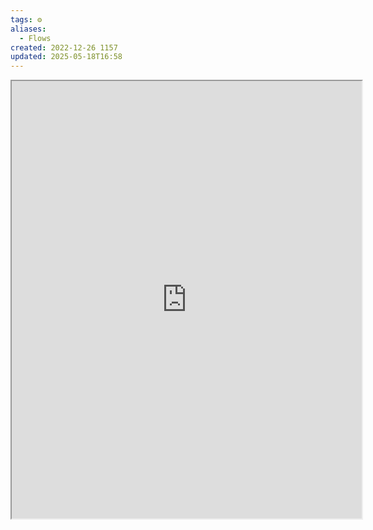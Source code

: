 ```yaml
---
tags: ⚙️
aliases:
  - Flows
created: 2022-12-26 1157
updated: 2025-05-18T16:58
---
```


<center><iframe width="560" height="700" src="https://viewer.diagrams.net/?tags=%7B%7D&highlight=0000ff&layers=1&nav=1&title=Obsidian%20Input%20Processing.drawio#R7Z1dc6M2FIZ%2FDTPtRTKYby7jJN5uu92km%2B1u2zthZFs1RlTIcdxfXwkEBgvHOP6AdDQ7szECBNZ59XB0dJA183bx8oGAZPYrDmGkGXr4opl3mmEYuuWzP7xknZcMBraVl0wJCkXZpuAJ%2FQtFoS5KlyiEae1AinFEUVIvHOM4hmNaKwOE4FX9sAmO6ldNwBRKBU9jEMml31FIZ3mpZ7ib8p8gms6KKw8c8Y0DMJ5PCV7G4nqaYbLT2L989wIUdYkvms5AiFeVIvNeM28JxjT%2FtHi5hRFv3KLZvn9cf48%2BzZ0PP%2F%2BW%2FgN%2BH%2F7y9fO3q7yy0SGnlN%2BQwJi%2Buer7wPe929vRr2SF58NhYH54%2BFucoj%2BDaCma82PMth%2BCFIUIxOKL03XR2FlzQV7jQDOHqxmi8CkBY753xfTFymZ0EYndExxToZcB355GIOXG1tnnlBI8Lw1m8pKieTe7b3GESXZhMzQ92w94pSiKKuXexJy4xcVGYIEiruNvkIQgBqK4cjgMwiBglhuK7w0JhS9bOtrTyoPS9KxPQbyAlKzZeaIWX7So6E2GJbZXG2kOCkHNKrIsjgOiN0zLmjcmZR%2BEVQ%2Bw8ECy8CPBY8gMYehPFCavmFhvZ%2BIdrV61%2FC4rbBnzZmTe6FwLUwJCBDfnxDiGTaoY3Xv6wGuU04UMPHBaGtg5l4ENuQ8%2FUUAoq%2Byeoc1wInYHw4CwT1P%2BCRO57GOcLNkJ%2Btd1AiVBsHtgLIf7xQDSJAf8BL1wAQ3rUpKs53h%2B6IBG651WV5bhBra3W1fn0orjXbt2TS6urBavQSze2cQi4%2BAOjlGKcAPrZ3gRLNP9dt9j5klg%2BaZ1ATP7oa7r7uXNPLAH10a%2F7Gxakp3lfh0yP0psYkJneIpjEN1vSvkjOeF7hevG23LL2JvzPmGcCD38DSldC%2FuBJcV1tdSe8xEIYDQsHbF9vC8tX5eScbyUYBzecGeUFQcRHs%2FzohGKittmW6Ier5QSb8E3CIlZAS%2FJGL7WTx3hSQMyhfQ1QxvN0iQwAhQ912%2Fv9DhxJJkNMZ6n6hlyMriYzpZH6XWMFsftC0lYs5L1H%2Fz8a7vY%2FFNUl23cvdS21oWIFIFaEMhtSSDb65RArkSgG0LROIIKQqeDUBkDERCyzY4h5Mlm7wuVFF3a0MVrSRfH6ZQuniSzRxyOQUoVXU44TN6ii2N3TRdD0eVd08VvO3rq1nfxJZl9gSkEZDyTQ3SPTExEUeeEURvLuK4HbUzd7pY7roravGvuFF7xXu64erM0L8MdU54x%2BIZCiBVdTujTbM0TmUZJm67oYsnBul9QHEYNMz6KMf1ljNHWt9kxchIC1a8HThHKK59%2F%2BWZrConKHzGKaeUQPJmk7Na29Vrew9slbMuO%2BeNsnaIx4Kc%2BxNG6L1pWsck%2B9AH7dUhfsU5Q6wGD3vcAT57A7YvklXRPiu9Oh6aeKcnsDk0RrXDWAQvuBMZBmmTttj1gLUrShOeRVfTp%2FLPE2aGYhJBcjXOj3WRXIz9cXVXLf8wrEmcUVX%2FG8VXhuuQXYV8yv05x7YYu8YlLcsttjdA05v2AGRfyTsAdQf40uRE7FigMsx5DYIr%2BBUFWH9d3wnt81ur2ULPvdgjygIS01zvMTjdV9GBxZ1oZqK8K9hWQvIZGwyoyJQUdr6zj6FhUU8wan5%2BWRW%2BryPj7DPB74fKRNfswYbv4DLZmjiQNqXyYN05ZW2bHIx%2Fb7sszsnQLy40%2F6z6icguPeLbaLZ%2BtlnvkszU7lX11sK4cIB4JMvdEt7DterdwfXtL2XmNpyWgLRHwaZw9kGes40W88%2FFMYHajOGsAEK5QKkcEVFLwq8SztqI9zkAm3mWzgi2vd8hTI%2BEzIK9tnuDRyDsu4iyHHr8w1GTgEc4Y9%2BX1myRh%2Fy9TFE%2F5bSxDxKkUcIeMHcqdswSnKQqygzNiRSilkNcBuD%2BXASxrjnlexWdMeSKQ2PtTBXkKcAe5dGZ9qsxpcOkGZgPg%2FLOlIfYm7rEBnPLpTg%2B4tmmI1g4Bn9enM7aGOp53CZ9OTn77i3GOcB4uwlggb4XJfBIxQyrUHZYXYEhvc3hW5%2B5c%2F0awyp07A%2B3apkWa3bpzDWmR2fuDrOG4Z5a9Q1wgSdHnSPpYndPHlhNG%2BoIjhZUWWLGKdRn2OlFGl1gpbrMmszxEH6LnIkZ%2Fy8Z4lFPmE0MHAXRJqrNAlQMbzuXDQXbm72KA%2BRUukiirrPn8nehSix80jxKtLW%2FYaUmus61%2BYMkTQA2y%2BAKfEVxtwgUt1fQBxlyAXFFPEIYRE9XOk5WUjpOSb3ctJbd%2FEVU1iXSGZ6V1qWflmwIOrrnVL9wLBBwsOS99ySeJ9AUMEeDmeKEw0zQzRLScZkHdLDxLwZwfV8QkcLZjxoueecax4uLBecVu3f625zbkFV%2F4Iev3jowqOHEGMl4sFHucGuXo6JdyWltP1%2FGYk4jJjsIMrBmn8P4Fz1S4ooWb5rb1%2BM8Xq1DvUL1rythtYxX5DGRXlLHlWIWY0c6nmsvsGkWU41JpLL9roni9mXv5XwDkrdPlZwdP27mX02QP7p9K1rcEnd%2BYOGuj6WOnrC%2BShmjLM0a3IMljt3kOEAEoDglOrpGaMzp0dR59K%2FuwYf2MCyPT6QsyVazsjMh03kf2oSNnH27gQwmI0zFBCUckf8%2Boki9YhK3QJmwFECH8T5aoOMH8M3p4UsQ6MIql923Y6Moa6QvCFIpaoKgIi%2B5feqPTYaMrZ1Kwxo342hllSFxfkkgB5biwuGW2DoufDylqjcL3jZTWr5NZnSJFfsNLZc3cvecpvcalgi6c7CAvTXecYSXr3A%2FvhkMZIyd%2BC1pA7MIvQG%2B96NnwEyHlkL1qzXIBntOPx5sSOPPey1uxZtdisQW%2B4yrN2puvzWCZyYvWtBiDNtI1f6T5luYPtPuRNvQ0b1RhQ36BHXBgDU%2B1sy3JwB98qVCMpEGhgQa1HLmSw7lUVU0NrkjJbVCSe7iQ2Obmp6zysN%2FmB8PM%2B%2F8A"></iframe></center>
